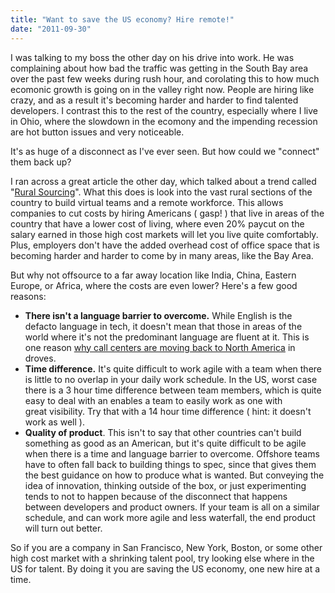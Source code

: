 ```yaml
---
title: "Want to save the US economy? Hire remote!"
date: "2011-09-30"
---
```


I was talking to my boss the other day on his drive into work. He was complaining about how bad the traffic was getting in the South Bay area over the past few weeks during rush hour, and corolating this to how much ecomonic growth is going on in the valley right now. People are hiring like crazy, and as a result it's becoming harder and harder to find talented developers. I contrast this to the rest of the country, especially where I live in Ohio, where the slowdown in the ecomony and the impending recession are hot button issues and very noticeable.

It's as huge of a disconnect as I've ever seen. But how could we "connect" them back up?

I ran across a great article the other day, which talked about a trend called "[Rural Sourcing](http://gigaom.com/collaboration/rural-sourcing-a-trend-to-watch/)". What this does is look into the vast rural sections of the country to build virtual teams and a remote workforce. This allows companies to cut costs by hiring Americans ( gasp! ) that live in areas of the country that have a lower cost of living, where even 20% paycut on the salary earned in those high cost markets will let you live quite comfortably. Plus, employers don't have the added overhead cost of office space that is becoming harder and harder to come by in many areas, like the Bay Area.

But why not offsource to a far away location like India, China, Eastern Europe, or Africa, where the costs are even lower? Here's a few good reasons:

- **There isn't a language barrier to overcome.** While English is the defacto language in tech, it doesn't mean that those in areas of the world where it's not the predominant language are fluent at it. This is one reason [why call centers are moving back to North America](http://www.time.com/time/business/article/0,8599,1977027,00.html) in droves.
- **Time difference.** It's quite difficult to work agile with a team when there is little to no overlap in your daily work schedule. In the US, worst case there is a 3 hour time difference between team members, which is quite easy to deal with an enables a team to easily work as one with great visibility. Try that with a 14 hour time difference ( hint: it doesn't work as well ).
- **Quality of product**. This isn't to say that other countries can't build something as good as an American, but it's quite difficult to be agile when there is a time and language barrier to overcome. Offshore teams have to often fall back to building things to spec, since that gives them the best guidance on how to produce what is wanted. But conveying the idea of innovation, thinking outside of the box, or just experimenting tends to not to happen because of the disconnect that happens between developers and product owners. If your team is all on a similar schedule, and can work more agile and less waterfall, the end product will turn out better.

So if you are a company in San Francisco, New York, Boston, or some other high cost market with a shrinking talent pool, try looking else where in the US for talent. By doing it you are saving the US economy, one new hire at a time.
